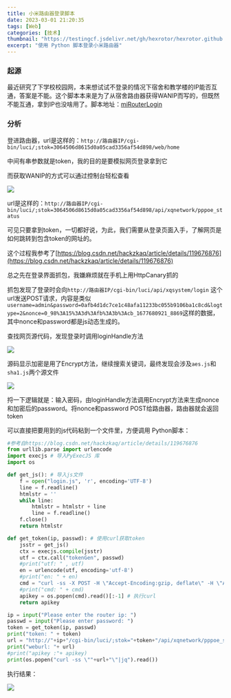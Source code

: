 ```yaml
---
title: 小米路由器登录脚本
date: 2023-03-01 21:20:35
tags: [Web]
categories: [技术]
thumbnail: "https://testingcf.jsdelivr.net/gh/hexrotor/hexrotor.github.io/images/post_imgs/loginhandle.jpg"
excerpt: "使用 Python 脚本登录小米路由器"
---
```


### 起源

最近研究了下学校校园网，本来想试试不登录的情况下宿舍和教学楼的IP能否互通，答案是不能。这个脚本本来是为了从宿舍路由器获得WANIP而写的，但既然不能互通，拿到IP也没啥用了。脚本地址：[miRouterLogin](https://github.com/Hexrotor/miRouterLogin)

### 分析

登进路由器，url是这样的：`http://路由器IP/cgi-bin/luci/;stok=3064506d8615d0a05cad3356af54d898/web/home`

中间有串参数就是token，我的目的是要模拟网页登录拿到它

而获取WANIP的方式可以通过控制台轻松查看

![](https://gcore.jsdelivr.net/gh/hexrotor/hexrotor.github.io/images/post_imgs/router_pppoe_status.jpg)

url是这样的：`http://路由器IP/cgi-bin/luci/;stok=3064506d8615d0a05cad3356af54d898/api/xqnetwork/pppoe_status`

可见只要拿到token，一切都好说，为此，我们需要从登录页面入手，了解网页是如何跳转到包含token的网址的。

这个过程我参考了[https://blog.csdn.net/hackzkaq/article/details/119676876](https://blog.csdn.net/hackzkaq/article/details/119676876)

总之先在登录界面抓包，我嫌麻烦就在手机上用HttpCanary抓的

抓包发现了登录时会向`http://路由器IP/cgi-bin/luci/api/xqsystem/login` 这个url发送POST请求，内容是类似`username=admin&password=0afb4d1dc7ce1c48afa11233bc055b9106ba1c8cd&logtype=2&nonce=0_98%3A15%3A3d%3Afb%3A3b%3Acb_1677680921_8869`这样的数据，其中nonce和password都是js动态生成的。

查找网页源代码，发现登录时调用loginHandle方法

![](https://gcore.jsdelivr.net/gh/hexrotor/hexrotor.github.io/images/post_imgs/loginhandle.jpg)

源码显示加密是用了Encrypt方法，继续搜索关键词，最终发现会涉及`aes.js`和`sha1.js`两个源文件

![](https://gcore.jsdelivr.net/gh/hexrotor/hexrotor.github.io/images/post_imgs/encryptjs.jpg)

捋一下逻辑就是：输入密码，由loginHandle方法调用Encrypt方法来生成nonce和加密后的password。将nonce和password POST给路由器，路由器就会返回token

可以直接把要用到的js代码粘到一个文件里，方便调用
Python脚本：
```Python
#参考自https://blog.csdn.net/hackzkaq/article/details/119676876
from urllib.parse import urlencode
import execjs # 导入PyExecJS 库
import os

def get_js(): # 导入js文件
    f = open("login.js", 'r', encoding='UTF-8')
    line = f.readline()
    htmlstr = ''
    while line:
        htmlstr = htmlstr + line
        line = f.readline()
    f.close()
    return htmlstr

def get_token(ip, passwd): # 使用curl获取token
    jsstr = get_js()
    ctx = execjs.compile(jsstr)
    utf = ctx.call("tokenGen", passwd)
    #print("utf: " , utf)
    en = urlencode(utf, encoding='utf-8')
    #print("en: " + en)
    cmd = "curl -ss -X POST -H \"Accept-Encoding:gzip, deflate\" -H \"Accept-Language:zh-CN,zh;q=0.9,en-US;q=0.8,en;q=0.7\" -H \"Host:192.168.114.1\" -H \"Connection:keep-alive\" -H \"User-Agent:Mozilla/5.0 (Linux; Android 12; 22081212C Build/SKQ1.220303.001; wv) AppleWebKit/537.36 (KHTML, like Gecko) Version/4.0 Chrome/110.0.5481.65 Mobile Safari/537.36\" -H \"Content-Length:126\" -H \"Accept:*/*\" -H \"X-Requested-With:XMLHttpRequest\" -H \"Content-Type:application/x-www-form-urlencoded; charset=UTF-8\" -H \"Origin:http://"+ip+"\" -H \"Referer:http://"+ip+"/cgi-bin/luci/web\" -d \""+en+"\" \"http://"+ip+"/cgi-bin/luci/api/xqsystem/login\"|jq -r \".token\""
    #print("cmd: " + cmd)
    apikey = os.popen(cmd).read()[:-1] # 执行curl
    return apikey

ip = input("Please enter the router ip: ")
passwd = input("Please enter password: ")
token = get_token(ip, passwd)
print("token: " + token)
url = "http://"+ip+"/cgi-bin/luci/;stok="+token+"/api/xqnetwork/pppoe_status"
print("weburl: "+ url)
#print("apikey :"+ apikey)
print(os.popen("curl -ss \""+url+"\"|jq").read())
```

执行结果：

![](https://gcore.jsdelivr.net/gh/hexrotor/hexrotor.github.io/images/post_imgs/router_script_stdout.jpg)

